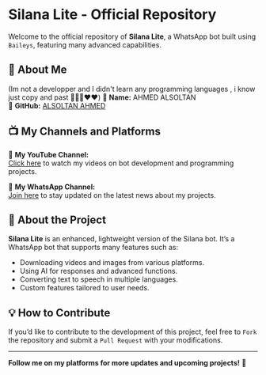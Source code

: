 # Silana Lite - Official Repository

Welcome to the official repository of **Silana Lite**, a WhatsApp bot built using `Baileys`, featuring many advanced capabilities.

## 📌 About Me
 (Im not a developper and I didn't learn any programming languages , i know just copy and past 🤣🤣🙏❤️♥️)
👤 **Name:** AHMED ALSOLTAN  
📌 **GitHub:** [ALSOLTAN AHMED](https://github.com/noureddineouafy)  

## 📺 My Channels and Platforms

📢 **My YouTube Channel:**  
[Click here](https://www.youtube.com/@alsoltan_1) to watch my videos on bot development and programming projects.  

📢 **My WhatsApp Channel:**  
[Join here](https://whatsapp.com/channel/0029Vb2NcXLLNSZyNkzrMu16) to stay updated on the latest news about my projects.  

## 🚀 About the Project

**Silana Lite** is an enhanced, lightweight version of the Silana bot. It’s a WhatsApp bot that supports many features such as:  
- Downloading videos and images from various platforms.  
- Using AI for responses and advanced functions.  
- Converting text to speech in multiple languages.  
- Custom features tailored to user needs.

## 💡 How to Contribute

If you’d like to contribute to the development of this project, feel free to `Fork` the repository and submit a `Pull Request` with your modifications.

---

**Follow me on my platforms for more updates and upcoming projects!** 🚀
